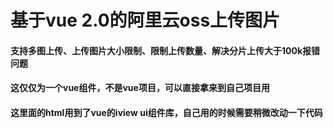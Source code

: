 # 基于vue 2.0的阿里云oss上传图片
#### 支持多图上传、上传图片大小限制、限制上传数量、解决分片上传大于100k报错问题
#### 这仅仅为一个vue组件，不是vue项目，可以直接拿来到自己项目用
#### 这里面的html用到了vue的iview ui组件库，自己用的时候需要稍微改动一下代码
